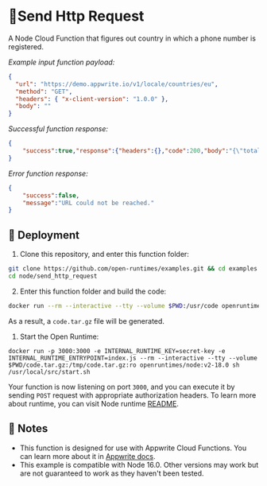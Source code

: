 # 📱Send Http Request

A Node Cloud Function that figures out country in which a phone number is registered.

_Example input function payload:_

```json
{
  "url": "https://demo.appwrite.io/v1/locale/countries/eu",
  "method": "GET",
  "headers": { "x-client-version": "1.0.0" },
  "body": ""
}
```

_Successful function response:_

```json
{
    "success":true,"response":{"headers":{},"code":200,"body":"{\"total\":27,\"countries\":[]}"}
}
```

_Error function response:_

```json
{
    "success":false,
    "message":"URL could not be reached."
}

```

## 🚀 Deployment

1. Clone this repository, and enter this function folder:

```bash
git clone https://github.com/open-runtimes/examples.git && cd examples
cd node/send_http_request
```

2. Enter this function folder and build the code:
   
```bash
docker run --rm --interactive --tty --volume $PWD:/usr/code openruntimes/node:v2-16.0 sh /usr/local/src/build.sh
```

As a result, a `code.tar.gz` file will be generated.

1. Start the Open Runtime:

```
docker run -p 3000:3000 -e INTERNAL_RUNTIME_KEY=secret-key -e INTERNAL_RUNTIME_ENTRYPOINT=index.js --rm --interactive --tty --volume $PWD/code.tar.gz:/tmp/code.tar.gz:ro openruntimes/node:v2-18.0 sh /usr/local/src/start.sh
```

Your function is now listening on port `3000`, and you can execute it by sending `POST` request with appropriate authorization headers. To learn more about runtime, you can visit Node runtime [README](https://github.com/open-runtimes/open-runtimes/tree/6d07f73a5984a0014a3bd297499ecb4dcc0e38f4/runtimes/node-18.0).

## 📝 Notes

- This function is designed for use with Appwrite Cloud Functions. You can learn more about it in [Appwrite docs](https://appwrite.io/docs/functions).
- This example is compatible with Node 16.0. Other versions may work but are not guaranteed to work as they haven't been tested.
